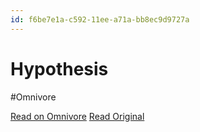 ```yaml
---
id: f6be7e1a-c592-11ee-a71a-bb8ec9d9727a
---
```


# Hypothesis
#Omnivore

[Read on Omnivore](https://omnivore.app/me/hypothesis-18d82af6405)
[Read Original](https://hypothes.is/a/cLcaXMWSEe615ksxFnGXsQ)


